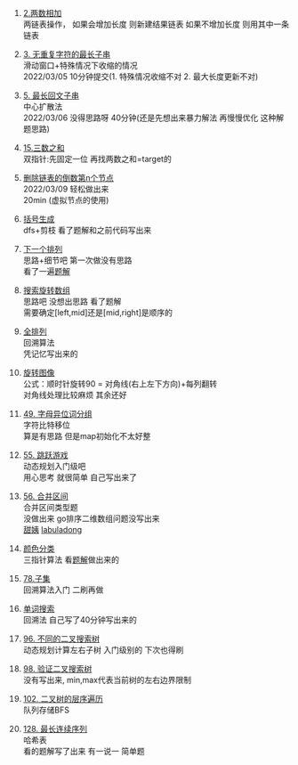 1. [2.两数相加](https://leetcode-cn.com/problems/add-two-numbers/)
\
两链表操作， 如果会增加长度 则新建结果链表  如果不增加长度 则用其中一条链表
2. [3. 无重复字符的最长子串](https://leetcode-cn.com/problems/longest-substring-without-repeating-characters/)
\
滑动窗口+特殊情况下收缩的情况
\
2022/03/05 10分钟提交(1. 特殊情况收缩不对  2. 最大长度更新不对)
3. [5. 最长回文子串](https://leetcode-cn.com/problems/longest-palindromic-substring/solution/zong-jie-by-wuy9788-79bk/)
\
中心扩散法  
2022/03/06 没得思路呀 40分钟(还是先想出来暴力解法 再慢慢优化 这种解题思路)

4. [15.三数之和](https://leetcode-cn.com/problems/3sum/)
\
双指针:先固定一位 再找两数之和=target的
5. [删除链表的倒数第n个节点](https://leetcode-cn.com/problems/remove-nth-node-from-end-of-list/solution/xu-ni-jie-dian-kuai-man-zhi-zhen-by-wuy9-xx8c/)
\
2022/03/09 轻松做出来
\
20min (虚拟节点的使用)
6. [括号生成](https://leetcode-cn.com/problems/generate-parentheses/submissions/)
\
dfs+剪枝 看了题解和之前代码写出来
7. [下一个排列](https://leetcode-cn.com/problems/next-permutation/submissions/)\
思路+细节吧  第一次做没有思路\
看了一遍[题解](https://leetcode-cn.com/problems/next-permutation/solution/xia-yi-ge-pai-lie-suan-fa-xiang-jie-si-lu-tui-dao-/)

8. [搜索旋转数组](https://leetcode-cn.com/problems/search-in-rotated-sorted-array/solution/er-fen-cha-zhao-by-wuy9788-yiow/)\
思路吧 没想出思路 看了题解\
需要确定[left,mid]还是[mid,right]是顺序的
9. [全排列](https://leetcode-cn.com/problems/permutations/submissions/)\
回溯算法\
凭记忆写出来的
10. [旋转图像](https://leetcode-cn.com/problems/rotate-image/solution/ni-shi-zhen-xuan-zhuan-by-wuy9788-4hf8/)\
公式：顺时针旋转90 = 对角线(右上左下方向)+每列翻转\
对角线处理比较麻烦 其余还好
11. [49. 字母异位词分组](https://leetcode-cn.com/problems/group-anagrams/submissions/)\
字符比特移位\
算是有思路  但是map初始化不太好整
12. [55. 跳跃游戏](https://leetcode-cn.com/problems/jump-game/)\
动态规划入门级吧\
用心思考 就很简单  自己写出来了
13. [56. 合并区间](https://leetcode-cn.com/problems/merge-intervals/)\
合并区间类型题\
没做出来 go排序二维数组问题没写出来\
[甜姨](https://mp.weixin.qq.com/s/ioUlNa4ZToCrun3qb4y4Ow)
[labuladong](https://mp.weixin.qq.com/s/Eb6ewVajH56cUlY9LetRJw)

14. [颜色分类](https://leetcode-cn.com/problems/sort-colors/solution/san-zhi-zhen-suan-fa-by-wuy9788-qk0d/)
\
三指针算法 看[题解](https://leetcode-cn.com/problems/sort-colors/solution/kuai-su-pai-xu-partition-guo-cheng-she-ji-xun-huan/)做出来的

15. [78.子集](https://leetcode-cn.com/problems/subsets/solution/by-wuy9788-6qki/)\
回溯算法入门  二刷再做

16. [单词搜索](https://leetcode-cn.com/problems/word-search/solution/by-wuy9788-gebe/)
\
回溯法  自己写了40分钟写出来的

17. [96. 不同的二叉搜索树](https://leetcode-cn.com/problems/unique-binary-search-trees/solution/by-wuy9788-l6lt/)\
动态规划计算左右子树 入门级别的 下次也得刷
18. [98. 验证二叉搜索树](https://leetcode-cn.com/problems/validate-binary-search-tree/)\
没有写出来, min,max代表当前树的左右边界限制

19. [102. 二叉树的层序遍历](https://leetcode-cn.com/problems/binary-tree-level-order-traversal/)\
队列存储BFS

20. [128. 最长连续序列](https://leetcode-cn.com/problems/longest-consecutive-sequence/)
\
哈希表\
看的题解写了出来 有一说一 简单题